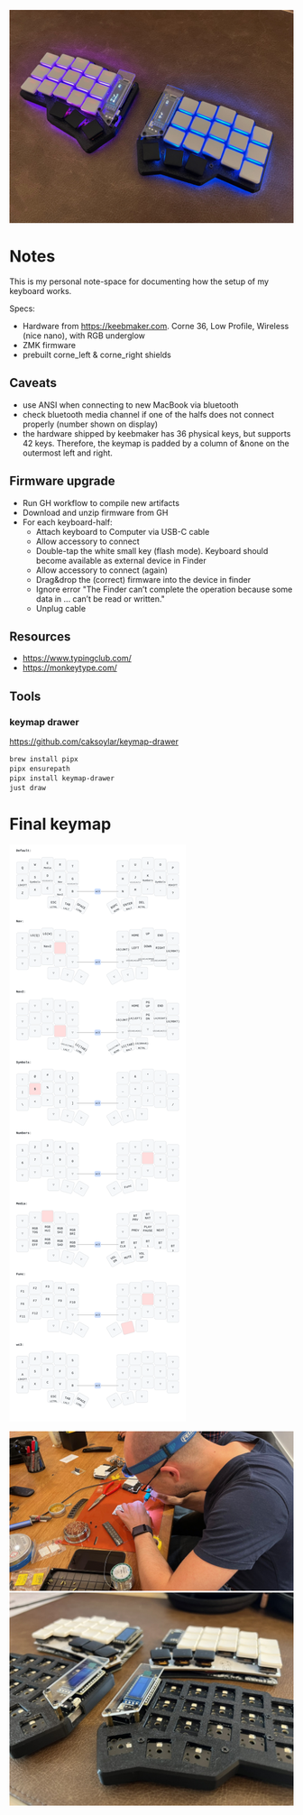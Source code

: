 ![](corne_keebmaker.jpeg)

# Notes

This is my personal note-space for documenting how the setup of my keyboard works.

Specs:

- Hardware from https://keebmaker.com. Corne 36, Low Profile, Wireless (nice nano), with RGB underglow
- ZMK firmware
- prebuilt corne_left & corne_right shields

## Caveats

- use ANSI when connecting to new MacBook via bluetooth
- check bluetooth media channel if one of the halfs does not connect properly (number shown on display)
- the hardware shipped by keebmaker has 36 physical keys, but supports 42 keys.
  Therefore, the keymap is padded by a column of &none on the outermost left and right.

## Firmware upgrade

- Run GH workflow to compile new artifacts
- Download and unzip firmware from GH
- For each keyboard-half:
    - Attach keyboard to Computer via USB-C cable
    - Allow accessory to connect
    - Double-tap the white small key (flash mode). Keyboard should become available as external device in Finder
    - Allow accessory to connect (again)
    - Drag&drop the (correct) firmware into the device in finder
    - Ignore error "The Finder can’t complete the operation because some data in ... can’t be read or written."
    - Unplug cable

## Resources

- https://www.typingclub.com/
- https://monkeytype.com/

## Tools

### keymap drawer

https://github.com/caksoylar/keymap-drawer

```zsh
brew install pipx
pipx ensurepath
pipx install keymap-drawer
just draw
```

# Final keymap

![./keymap.svg](./keymap.svg)

![](soldering.jpeg)
![](swweeep_and_corne.jpeg)
